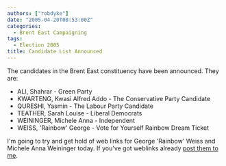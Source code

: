 ```yaml
---
authors: ["robdyke"]
date: "2005-04-20T08:53:00Z"
categories:
  - Brent East Campaigning
tags:
  - Election 2005
title: Candidate List Announced
---
```

The candidates in the Brent East constituency have been announced. They are:

* ALI, Shahrar - Green Party
* KWARTENG, Kwasi Alfred Addo - The Conservative Party Candidate 
* QURESHI, Yasmin - The Labour Party Candidate 
* TEATHER, Sarah Louise - Liberal Democrats 
* WEININGER, Michele Anna - Independent 
* WEISS, 'Rainbow' George - Vote for Yourself Rainbow Dream Ticket

I'm going to try and get hold of web links for George 'Rainbow' Weiss and Michele Anna Weininger today. If you've got weblinks already [post them to me](mailto://brent_east@robdyke.com).
